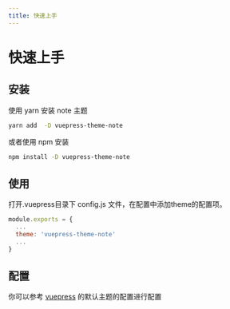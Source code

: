 ```yaml
---
title: 快速上手
---
```

# 快速上手

##  安装

使用 yarn 安装 note 主题

```bash
yarn add  -D vuepress-theme-note
```

或者使用 npm 安装

```bash
npm install -D vuepress-theme-note
```


## 使用

打开.vuepress目录下 config.js 文件，在配置中添加theme的配置项。

```javascript
module.exports = {
  ...
  theme: 'vuepress-theme-note'
  ...
}
```

## 配置

你可以参考 [vuepress](https://vuepress.vuejs.org/zh/theme/default-theme-config.html) 的默认主题的配置进行配置


